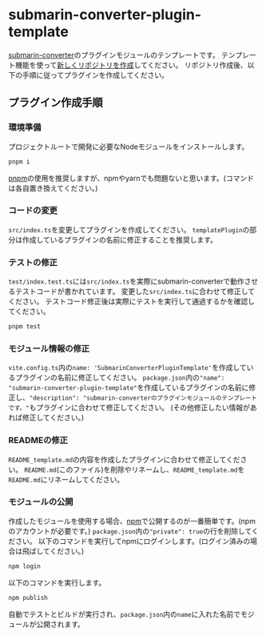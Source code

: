 # submarin-converter-plugin-template

[submarin-converter](https://github.com/souhait0614/submarin-converter)のプラグインモジュールのテンプレートです。
テンプレート機能を使って[新しくリポジトリを作成](https://github.com/souhait0614/submarin-converter-plugin-template/generate)してください。
リポジトリ作成後、以下の手順に従ってプラグインを作成してください。

## プラグイン作成手順

### 環境準備

プロジェクトルートで開発に必要なNodeモジュールをインストールします。

```sh
pnpm i
```

[pnpm](https://pnpm.io)の使用を推奨しますが、npmやyarnでも問題ないと思います。(コマンドは各自置き換えてください。)

### コードの変更

`src/index.ts`を変更してプラグインを作成してください。
`templatePlugin`の部分は作成しているプラグインの名前に修正することを推奨します。

### テストの修正

`test/index.test.ts`には`src/index.ts`を実際にsubmarin-converterで動作させるテストコードが書かれています。
変更した`src/index.ts`に合わせて修正してください。
テストコード修正後は実際にテストを実行して通過するかを確認してください。

```sh
pnpm test
```

### モジュール情報の修正

`vite.config.ts`内の`name: 'SubmarinConverterPluginTemplate'`を作成しているプラグインの名前に修正してください。
`package.json`内の`"name": "submarin-converter-plugin-template"`を作成しているプラグインの名前に修正し、`"description": "submarin-converterのプラグインモジュールのテンプレートです。"`もプラグインに合わせて修正してください。
(その他修正したい情報があれば修正してください。)

### READMEの修正

`README_template.md`の内容を作成したプラグインに合わせて修正してください。
`README.md`(このファイル)を削除やリネームし、`README_template.md`を`README.md`にリネームしてください。

### モジュールの公開

作成したモジュールを使用する場合、[npm](https://www.npmjs.com)で公開するのが一番簡単です。(npmのアカウントが必要です。)
`package.json`内の`"private": true`の行を削除してください。
以下のコマンドを実行してnpmにログインします。(ログイン済みの場合は飛ばしてください。)

```sh
npm login
```

以下のコマンドを実行します。

```sh
npm publish
```

自動でテストとビルドが実行され、`package.json`内の`name`に入れた名前でモジュールが公開されます。

